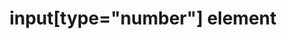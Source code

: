 ---
{
  "title": "input[type=\"number\"] element",
  "description": "",
  "category": "html",
  "keywords": [
    "input[type=\"number\"] element"
  ],
  "last_test_date": "2020-03-16",
  "test_results_url": "https://a11ysupport.io/tech/html/input(type-number)_element",
  "test_url": "https://a11ysupport.io/tech/html/input(type-number)_element",
  "stats": {
    "dragon_win": {
      "chrome": {
        "77": "a"
      }
    },
    "jaws": {
      "chrome": {
        "92": "a"
      },
      "edge": {
        "92": "a"
      },
      "ie": {
        "11": "a"
      },
      "firefox": {
        "86": "a"
      }
    },
    "narrator": {
      "edge": {
        "89": "a"
      }
    },
    "nvda": {
      "chrome": {
        "92": "a"
      },
      "edge": {
        "92": "a"
      },
      "firefox": {
        "86": "a"
      }
    },
    "talkback": {
      "and_chr": {
        "89": "a"
      }
    },
    "va_and": {
      "and_chr": {
        "77": "a"
      }
    },
    "vo_ios": {
      "ios_saf": {
        "4.4.1": "a"
      }
    },
    "vo_macos": {
      "safari": {
        "14.0.3": "a"
      }
    },
    "orca": {
      "firefox": {
        "86": "a"
      }
    },
    "vc_ios": {
      "ios_saf": {
        "13.1": "a"
      }
    },
    "vc_macos": {
      "safari": {
        "13.0.2": "a"
      }
    },
    "wsr": {
      "edge": {
        "44": "a"
      },
      "chrome": {
        "77": "a"
      }
    }
  },
  "links": {
    "WHATWG HTML spec for input[type=\"number\"]": "https://html.spec.whatwg.org/multipage/input.html#number-state-(type=number)",
    "HTML AAM for the input[type=\"number\"]": "https://w3c.github.io/html-aam/#el-input-number"
  }
}
---
